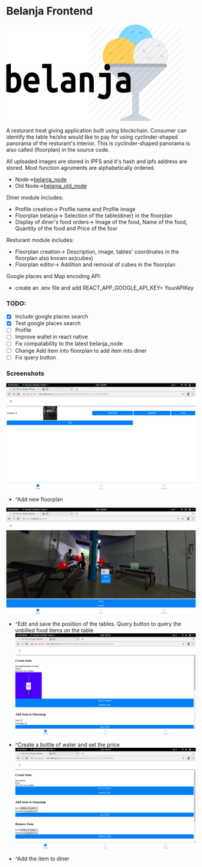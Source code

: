 # Belanja Frontend
![alt text](https://raw.githubusercontent.com/alanpoon/belanja_node/xpay/belanja.png)

A resturant treat giving application built using blockchain. Consumer can identify the table he/she would like to pay for using cyclinder-shaped panorama of the resturant's interior. This is cyclinder-shaped panorama is also called (floorplan) in the source code.

All uploaded images are stored in IPFS and it's hash and ipfs address are stored. Most function agruments are alphabetically ordered.

* Node->[belanja_node](https://github.com/alanpoon/belanja_node)
* Old Node->[belanja_old_node](https://github.com/alanpoon/belanja_server)

Diner module includes:
* Profile creation-> Profile name and Profile image
* Floorplan belanja-> Selection of the table(diner) in the floorplan
* Display of diner's food orders-> Image of the food, Name of the food, Quantity of the food and Price of the foor

Resturant module includes:
* Floorplan creation-> Description, image, tables' coordinates in the floorplan also known as(cubes)
* Floorplan editor-> Addition and removal of cubes in the floorplan

Google places and Map encoding API:
* create an .env file and add REACT_APP_GOOGLE_API_KEY= YourAPIKey

### TODO:
- [x] Include google places search
- [x] Test google places search
- [ ] Profile
- [ ] Improve wallet in react native
- [ ] Fix compatability to the latest belanja_node
- [ ] Change Add item into floorplan to add item into diner
- [ ] Fix query button

### Screenshots
![Floorplanmanager](https://raw.githubusercontent.com/alanpoon/belanja_app/master/screenshots/floorplanmanager.png)
* ^Add new floorplan

![Floorplaneditor](https://raw.githubusercontent.com/alanpoon/belanja_app/master/screenshots/floorplaneditor.png)

* ^Edit and save the position of the tables. Query button to query the unbilled food items on the table
![Food_menu_creation](https://raw.githubusercontent.com/alanpoon/belanja_app/master/screenshots/addbottle.png)

* ^Create a bottle of water and set the price
![Allocation_of_item](https://raw.githubusercontent.com/alanpoon/belanja_app/master/screenshots/additem.png)
* ^Add the item to diner
